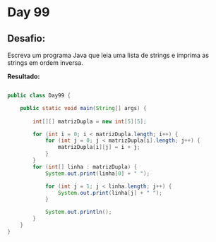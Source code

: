 # Day 99

## Desafio:

Escreva um programa Java que leia uma lista de strings e imprima as strings em ordem inversa.	

**Resultado:**

```java

public class Day99 {

    public static void main(String[] args) {
        
        int[][] matrizDupla = new int[5][5];

        for (int i = 0; i < matrizDupla.length; i++) {
            for (int j = 0; j < matrizDupla[i].length; j++) {
                matrizDupla[i][j] = i + j;
            }
        }
        for (int[] linha : matrizDupla) {
            System.out.print(linha[0] + " ");

            for (int j = 1; j < linha.length; j++) {
                System.out.print(linha[j] + " ");
            }

            System.out.println();
        }
    }
}
